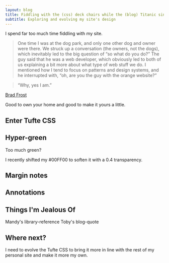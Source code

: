 ```yaml
---
layout: blog
title: Fiddling with the (css) deck chairs while the (blog) Titanic sinks
subtitle: Exploring and evolving my site's design
---
```


I spend far too much time fiddling with my site.

> One time I was at the dog park, and only one other dog and owner were there. We struck up a conversation (the owners, not the dogs), which inevitably led to the big question of “so what do you do?” The guy said that he was a web developer, which obviously led to both of us explaining a bit more about what type of web stuff we do. I mentioned how I tend to focus on patterns and design systems, and he interrupted with, “oh, are you the guy with the orange website?”

> “Why, yes I am.”

[Brad Frost](http://bradfrost.com/blog/post/write-on-your-own-website/)

Good to own your home and good to make it yours a little.

## Enter Tufte CSS

## Hyper-green

Too much green?

I recently shifted my #00FF00 to soften it with a 0.4 transparency.

## Margin notes

## Annotations

## Things I'm Jealous Of

Mandy's library-reference
Toby's blog-quote


## Where next?

I need to evolve the Tufte CSS to bring it more in line with the rest of my personal site and make it more my own.


